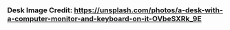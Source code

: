 ### Desk Image Credit: https://unsplash.com/photos/a-desk-with-a-computer-monitor-and-keyboard-on-it-OVbeSXRk_9E
